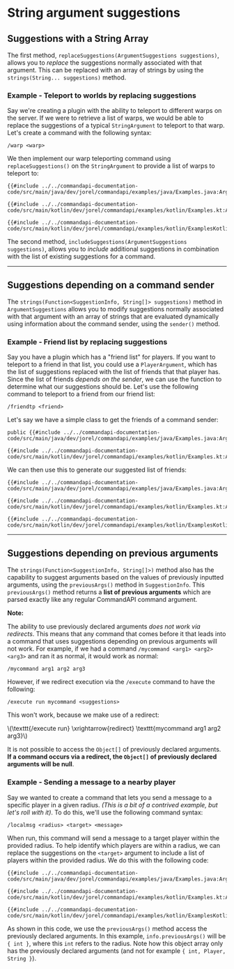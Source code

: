 # String argument suggestions

## Suggestions with a String Array

The first method, `replaceSuggestions(ArgumentSuggestions suggestions)`, allows you to _replace_ the suggestions normally associated with that argument. This can be replaced with an array of strings by using the `strings(String... suggestions)` method.

<div class="example">

### Example - Teleport to worlds by replacing suggestions

Say we're creating a plugin with the ability to teleport to different warps on the server. If we were to retrieve a list of warps, we would be able to replace the suggestions of a typical `StringArgument` to teleport to that warp. Let's create a command with the following syntax:

```mccmd
/warp <warp>
```

We then implement our warp teleporting command using `replaceSuggestions()` on the `StringArgument` to provide a list of warps to teleport to:

<div class="multi-pre">

```java,Java
{{#include ../../commandapi-documentation-code/src/main/java/dev/jorel/commandapi/examples/java/Examples.java:ArgumentSuggestions1}}
```

```kotlin,Kotlin
{{#include ../../commandapi-documentation-code/src/main/kotlin/dev/jorel/commandapi/examples/kotlin/Examples.kt:ArgumentSuggestions1}}
```

```kotlin,Kotlin_DSL
{{#include ../../commandapi-documentation-code/src/main/kotlin/dev/jorel/commandapi/examples/kotlin/ExamplesKotlinDSL.kt:ArgumentSuggestions1}}
```

</div>

</div>

The second method, `includeSuggestions(ArgumentSuggestions suggestions)`, allows you to _include_ additional suggestions in combination with the list of existing suggestions for a command.

-----

## Suggestions depending on a command sender

The `strings(Function<SuggestionInfo, String[]> suggestions)` method in `ArgumentSuggestions` allows you to modify suggestions normally associated with that argument with an array of strings that are evaluated dynamically using information about the command sender, using the `sender()` method.

<div class="example">

### Example - Friend list by replacing suggestions

Say you have a plugin which has a "friend list" for players. If you want to teleport to a friend in that list, you could use a `PlayerArgument`, which has the list of suggestions replaced with the list of friends that that player has. Since the list of friends _depends on the sender_, we can use the function to determine what our suggestions should be. Let's use the following command to teleport to a friend from our friend list:

```mccmd
/friendtp <friend>
```

Let's say we have a simple class to get the friends of a command sender:

<div class="multi-pre">

```java,Java
public {{#include ../../commandapi-documentation-code/src/main/java/dev/jorel/commandapi/examples/java/Examples.java:ArgumentSuggestions2_1}}
```

```kotlin,Kotlin
{{#include ../../commandapi-documentation-code/src/main/kotlin/dev/jorel/commandapi/examples/kotlin/Examples.kt:ArgumentSuggestions2_1}}
```

</div>

We can then use this to generate our suggested list of friends:

<div class="multi-pre">

```java,Java
{{#include ../../commandapi-documentation-code/src/main/java/dev/jorel/commandapi/examples/java/Examples.java:ArgumentSuggestions2_2}}
```

```kotlin,Kotlin
{{#include ../../commandapi-documentation-code/src/main/kotlin/dev/jorel/commandapi/examples/kotlin/Examples.kt:ArgumentSuggestions2_2}}
```

```kotlin,Kotlin_DSL
{{#include ../../commandapi-documentation-code/src/main/kotlin/dev/jorel/commandapi/examples/kotlin/ExamplesKotlinDSL.kt:ArgumentSuggestions2_2}}
```

</div>

</div>

-----

## Suggestions depending on previous arguments

The `strings(Function<SuggestionInfo, String[]>)` method also has the capability to suggest arguments based on the values of previously inputted arguments, using the `previousArgs()` method in `SuggestionInfo`. This `previousArgs()` method returns a **list of previous arguments** which are parsed exactly like any regular CommandAPI command argument.

<div class="warning">

**Note:**

The ability to use previously declared arguments _does not work via redirects_. This means that any command that comes before it that leads into a command that uses suggestions depending on previous arguments will not work. For example, if we had a command `/mycommand <arg1> <arg2> <arg3>` and ran it as normal, it would work as normal:

```mccmd
/mycommand arg1 arg2 arg3
```

However, if we redirect execution via the `/execute` command to have the following:

```mccmd
/execute run mycommand <suggestions>
```

This won't work, because we make use of a redirect:

\\(\texttt{/execute run} \xrightarrow{redirect} \texttt{mycommand arg1 arg2 arg3}\\)

It is not possible to access the `Object[]` of previously declared arguments. **If a command occurs via a redirect, the `Object[]` of previously declared arguments will be null**.

</div>

<div class="example">

### Example - Sending a message to a nearby player

Say we wanted to create a command that lets you send a message to a specific player in a given radius. _(This is a bit of a contrived example, but let's roll with it)_. To do this, we'll use the following command syntax:

```mccmd
/localmsg <radius> <target> <message>
```

When run, this command will send a message to a target player within the provided radius. To help identify which players are within a radius, we can replace the suggestions on the `<target>` argument to include a list of players within the provided radius. We do this with the following code:

<div class="multi-pre">

```java,Java
{{#include ../../commandapi-documentation-code/src/main/java/dev/jorel/commandapi/examples/java/Examples.java:ArgumentSuggestionsPrevious}}
```

```kotlin,Kotlin
{{#include ../../commandapi-documentation-code/src/main/kotlin/dev/jorel/commandapi/examples/kotlin/Examples.kt:ArgumentSuggestionsPrevious}}
```

```kotlin,Kotlin_DSL
{{#include ../../commandapi-documentation-code/src/main/kotlin/dev/jorel/commandapi/examples/kotlin/ExamplesKotlinDSL.kt:ArgumentSuggestionsPrevious}}
```

</div>

As shown in this code, we use the `previousArgs()` method access the previously declared arguments. In this example, `info.previousArgs()` will be `{ int }`, where this `int` refers to the radius. Note how this object array only has the previously declared arguments (and not for example `{ int, Player, String }`).

</div>
